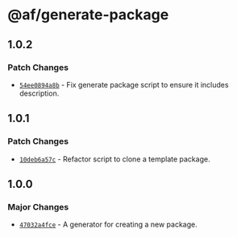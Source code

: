 # @af/generate-package

## 1.0.2

### Patch Changes

- [`54ee0894a8b`](https://bitbucket.org/atlassian/atlassian-frontend/commits/54ee0894a8b) - Fix generate package script to ensure it includes description.

## 1.0.1

### Patch Changes

- [`10deb6a57c`](https://bitbucket.org/atlassian/atlassian-frontend/commits/10deb6a57c) - Refactor script to clone a template package.

## 1.0.0

### Major Changes

- [`47032a4fce`](https://bitbucket.org/atlassian/atlassian-frontend/commits/47032a4fce) - A generator for creating a new package.
